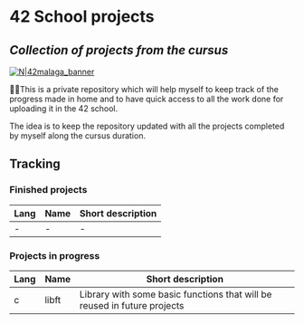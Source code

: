 # 42 School projects
## _Collection of projects from the cursus_

[![N|42malaga_banner](https://www.42network.org/wp-content/uploads/2021/04/42-Malaga-420x140.png)](https://www.42network.org/wp-content/uploads/2021/04/42-Malaga-420x140.png)


🧏‍♂️This is a private repository which will help myself to keep track of the progress made in home and to have quick access to all the work done for uploading it in the 42 school.

The idea is to keep the repository updated with all the projects completed by myself along the cursus duration.
## Tracking 
### Finished projects
|Lang| Name | Short description |
|-|-|-|
|-|-|-|
### Projects in progress
|Lang| Name | Short description |
|-|-|-|
|c| libft | Library with some basic functions that will be reused in future projects |
